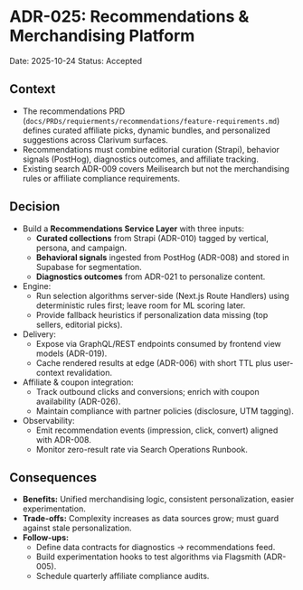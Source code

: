 # ADR-025: Recommendations & Merchandising Platform
Date: 2025-10-24
Status: Accepted

## Context
- The recommendations PRD (`docs/PRDs/requierments/recommendations/feature-requirements.md`) defines curated affiliate picks, dynamic bundles, and personalized suggestions across Clarivum surfaces.
- Recommendations must combine editorial curation (Strapi), behavior signals (PostHog), diagnostics outcomes, and affiliate tracking.
- Existing search ADR-009 covers Meilisearch but not the merchandising rules or affiliate compliance requirements.

## Decision
- Build a **Recommendations Service Layer** with three inputs:
  - **Curated collections** from Strapi (ADR-010) tagged by vertical, persona, and campaign.
  - **Behavioral signals** ingested from PostHog (ADR-008) and stored in Supabase for segmentation.
  - **Diagnostics outcomes** from ADR-021 to personalize content.
- Engine:
  - Run selection algorithms server-side (Next.js Route Handlers) using deterministic rules first; leave room for ML scoring later.
  - Provide fallback heuristics if personalization data missing (top sellers, editorial picks).
- Delivery:
  - Expose via GraphQL/REST endpoints consumed by frontend view models (ADR-019).
  - Cache rendered results at edge (ADR-006) with short TTL plus user-context revalidation.
- Affiliate & coupon integration:
  - Track outbound clicks and conversions; enrich with coupon availability (ADR-026).
  - Maintain compliance with partner policies (disclosure, UTM tagging).
- Observability:
  - Emit recommendation events (impression, click, convert) aligned with ADR-008.
  - Monitor zero-result rate via Search Operations Runbook.

## Consequences
- **Benefits:** Unified merchandising logic, consistent personalization, easier experimentation.
- **Trade-offs:** Complexity increases as data sources grow; must guard against stale personalization.
- **Follow-ups:**
  - Define data contracts for diagnostics → recommendations feed.
  - Build experimentation hooks to test algorithms via Flagsmith (ADR-005).
  - Schedule quarterly affiliate compliance audits.
